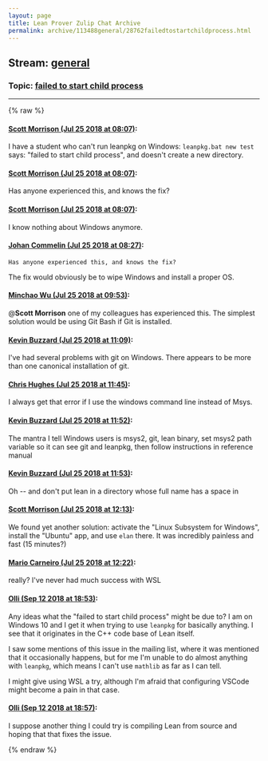 ```yaml
---
layout: page
title: Lean Prover Zulip Chat Archive 
permalink: archive/113488general/28762failedtostartchildprocess.html
---
```


## Stream: [general](index.html)
### Topic: [failed to start child process](28762failedtostartchildprocess.html)

---


{% raw %}
#### [ Scott Morrison (Jul 25 2018 at 08:07)](https://leanprover.zulipchat.com/#narrow/stream/113488-general/topic/failed%20to%20start%20child%20process/near/130257139):
I have a student who can't run leanpkg on Windows: `leanpkg.bat new test` says: "failed to start child process", and doesn't create a new directory.

#### [ Scott Morrison (Jul 25 2018 at 08:07)](https://leanprover.zulipchat.com/#narrow/stream/113488-general/topic/failed%20to%20start%20child%20process/near/130257148):
Has anyone experienced this, and knows the fix?

#### [ Scott Morrison (Jul 25 2018 at 08:07)](https://leanprover.zulipchat.com/#narrow/stream/113488-general/topic/failed%20to%20start%20child%20process/near/130257151):
I know nothing about Windows anymore.

#### [ Johan Commelin (Jul 25 2018 at 08:27)](https://leanprover.zulipchat.com/#narrow/stream/113488-general/topic/failed%20to%20start%20child%20process/near/130257829):
```quote
Has anyone experienced this, and knows the fix?
```
The fix would obviously be to wipe Windows and install a proper OS.

#### [ Minchao Wu (Jul 25 2018 at 09:53)](https://leanprover.zulipchat.com/#narrow/stream/113488-general/topic/failed%20to%20start%20child%20process/near/130260741):
@**Scott Morrison** one of my colleagues has experienced this. The simplest solution would be using Git Bash if Git is installed.

#### [ Kevin Buzzard (Jul 25 2018 at 11:09)](https://leanprover.zulipchat.com/#narrow/stream/113488-general/topic/failed%20to%20start%20child%20process/near/130263893):
I've had several problems with git on Windows. There appears to be more than one canonical installation of git.

#### [ Chris Hughes (Jul 25 2018 at 11:45)](https://leanprover.zulipchat.com/#narrow/stream/113488-general/topic/failed%20to%20start%20child%20process/near/130265519):
I always get that error if I use the windows command line instead of Msys.

#### [ Kevin Buzzard (Jul 25 2018 at 11:52)](https://leanprover.zulipchat.com/#narrow/stream/113488-general/topic/failed%20to%20start%20child%20process/near/130265849):
The mantra I tell Windows users is msys2, git, lean binary, set msys2 path variable so it can see git and leanpkg, then follow instructions in reference manual

#### [ Kevin Buzzard (Jul 25 2018 at 11:53)](https://leanprover.zulipchat.com/#narrow/stream/113488-general/topic/failed%20to%20start%20child%20process/near/130265881):
Oh -- and don't put lean in a directory whose full name has a space in

#### [ Scott Morrison (Jul 25 2018 at 12:13)](https://leanprover.zulipchat.com/#narrow/stream/113488-general/topic/failed%20to%20start%20child%20process/near/130266683):
We found yet another solution: activate the "Linux Subsystem for Windows", install the "Ubuntu" app, and use `elan` there. It was incredibly painless and fast (15 minutes?)

#### [ Mario Carneiro (Jul 25 2018 at 12:22)](https://leanprover.zulipchat.com/#narrow/stream/113488-general/topic/failed%20to%20start%20child%20process/near/130267031):
really? I've never had much success with WSL

#### [ Olli (Sep 12 2018 at 18:53)](https://leanprover.zulipchat.com/#narrow/stream/113488-general/topic/failed%20to%20start%20child%20process/near/133811905):
Any ideas what the "failed to start child process" might be due to? I am on Windows 10 and I get it when trying to use `leanpkg` for basically anything. I see that it originates in the C++ code base of Lean itself.

I saw some mentions of this issue in the mailing list, where it was mentioned that it occasionally happens, but for me I'm unable to do almost anything with `leanpkg`, which means I can't use `mathlib` as far as I can tell.

I might give using WSL a try, although I'm afraid that configuring VSCode might become a pain in that case.

#### [ Olli (Sep 12 2018 at 18:57)](https://leanprover.zulipchat.com/#narrow/stream/113488-general/topic/failed%20to%20start%20child%20process/near/133812101):
I suppose another thing I could try is compiling Lean from source and hoping that that fixes the issue.


{% endraw %}
